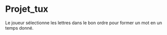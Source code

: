 # Projet_tux
Le joueur sélectionne les lettres dans le bon ordre pour former un mot en un temps donné.
